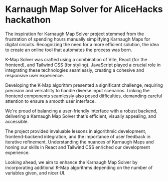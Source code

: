 # **Karnaugh Map Solver for AliceHacks hackathon**

The inspiration for Karnaugh Map Solver project stemmed from the frustration of spending hours manually simplifying Karnaugh Maps for digital circuits. Recognizing the need for a more efficient solution, the idea to create an online tool that automates the process was born.

K-Map Solver was crafted using a combination of Vite, React (for the frontend), and Tailwind CSS (for styling). JavaScript played a crucial role in integrating these technologies seamlessly, creating a cohesive and responsive user experience.

Developing the K-Map algorithm presented a significant challenge, requiring precision and versatility to handle diverse input scenarios. Linking the frontend components seamlessly also posed difficulties, demanding careful attention to ensure a smooth user interface.

We're proud of balancing a user-friendly interface with a robust backend, delivering a Karnaugh Map Solver that's efficient, visually appealing, and accessible.

The project provided invaluable lessons in algorithmic development, frontend-backend integration, and the importance of user feedback in iterative refinement. Understanding the nuances of Karnaugh Maps and honing our skills in React and Tailwind CSS enriched our development experience.

Looking ahead, we aim to enhance the Karnaugh Map Solver by incorporating additional K-Map algorithms depending on the number of variables given, and nicer UI.
